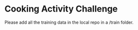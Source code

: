 # Cooking Activity Challenge

Please add all the training data in the local repo in a /train folder.


